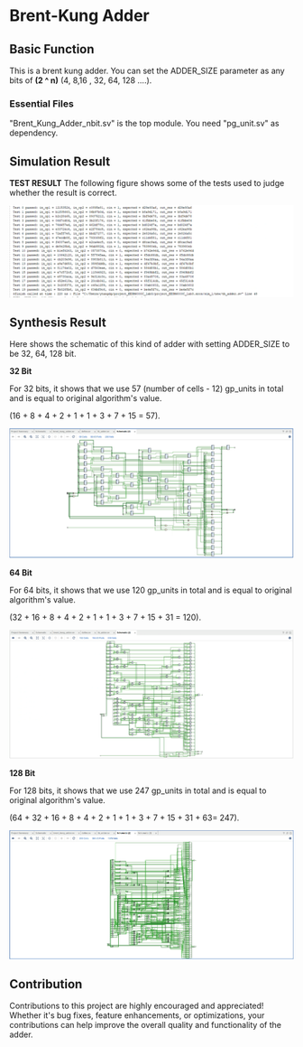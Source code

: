 # Brent-Kung Adder
## Basic Function
This is a brent kung adder. You can set the ADDER_SIZE parameter as any bits of **(2 ^ n)** (4, 8,16 , 32, 64, 128 ....).

### Essential Files
"Brent_Kung_Adder_nbit.sv" is the top module. You need "pg_unit.sv" as dependency.

## Simulation Result

**TEST RESULT**
The following figure shows some of the tests used to judge whether the result is correct.

![alt text](png/test.png)

## Synthesis Result

Here shows the schematic of this kind of adder with setting ADDER_SIZE to be 32, 64, 128 bit. 

**32 Bit**

For 32 bits, it shows that we use 57 (number of cells - 12) gp_units in total and is equal to original algorithm's value.

(16 + 8 + 4 + 2 + 1 + 1 + 3 + 7 + 15 = 57).

![alt text](png/schematic_32bit.png)

**64 Bit**

For 64 bits, it shows that we use 120 gp_units in total and is equal to original algorithm's value.

(32 + 16 + 8 + 4 + 2 + 1 + 1 + 3 + 7 + 15 + 31 = 120).

![alt text](png/schematic_64bit.png)

**128 Bit**

For 128 bits, it shows that we use 247 gp_units in total and is equal to original algorithm's value.

(64 + 32 + 16 + 8 + 4 + 2 + 1 + 1 + 3 + 7 + 15 + 31 + 63= 247).

![alt text](png/schematic_128bit.png)

## Contribution
Contributions to this project are highly encouraged and appreciated! Whether it's bug fixes, feature enhancements, or optimizations, your contributions can help improve the overall quality and functionality of the adder.